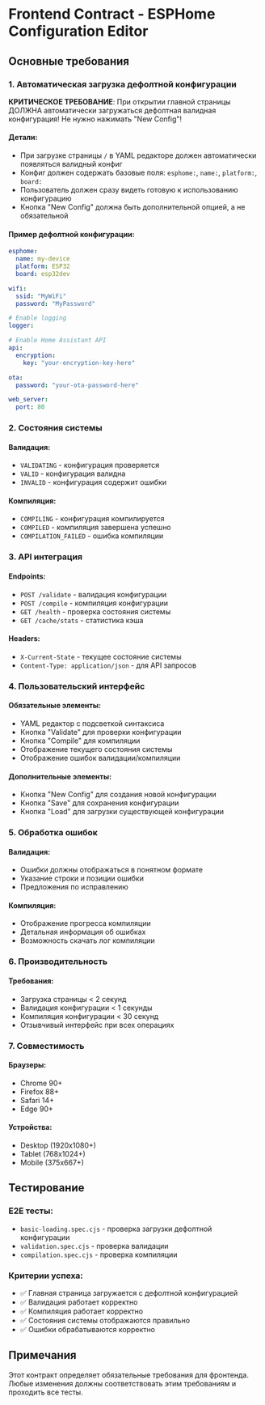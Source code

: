 # Frontend Contract - ESPHome Configuration Editor

## Основные требования

### 1. Автоматическая загрузка дефолтной конфигурации

**КРИТИЧЕСКОЕ ТРЕБОВАНИЕ**: При открытии главной страницы ДОЛЖНА автоматически загружаться дефолтная валидная конфигурация! Не нужно нажимать "New Config"!

#### Детали:
- При загрузке страницы `/` в YAML редакторе должен автоматически появляться валидный конфиг
- Конфиг должен содержать базовые поля: `esphome:`, `name:`, `platform:`, `board:`
- Пользователь должен сразу видеть готовую к использованию конфигурацию
- Кнопка "New Config" должна быть дополнительной опцией, а не обязательной

#### Пример дефолтной конфигурации:
```yaml
esphome:
  name: my-device
  platform: ESP32
  board: esp32dev

wifi:
  ssid: "MyWiFi"
  password: "MyPassword"

# Enable logging
logger:

# Enable Home Assistant API
api:
  encryption:
    key: "your-encryption-key-here"

ota:
  password: "your-ota-password-here"

web_server:
  port: 80
```

### 2. Состояния системы

#### Валидация:
- `VALIDATING` - конфигурация проверяется
- `VALID` - конфигурация валидна
- `INVALID` - конфигурация содержит ошибки

#### Компиляция:
- `COMPILING` - конфигурация компилируется
- `COMPILED` - компиляция завершена успешно
- `COMPILATION_FAILED` - ошибка компиляции

### 3. API интеграция

#### Endpoints:
- `POST /validate` - валидация конфигурации
- `POST /compile` - компиляция конфигурации
- `GET /health` - проверка состояния системы
- `GET /cache/stats` - статистика кэша

#### Headers:
- `X-Current-State` - текущее состояние системы
- `Content-Type: application/json` - для API запросов

### 4. Пользовательский интерфейс

#### Обязательные элементы:
- YAML редактор с подсветкой синтаксиса
- Кнопка "Validate" для проверки конфигурации
- Кнопка "Compile" для компиляции
- Отображение текущего состояния системы
- Отображение ошибок валидации/компиляции

#### Дополнительные элементы:
- Кнопка "New Config" для создания новой конфигурации
- Кнопка "Save" для сохранения конфигурации
- Кнопка "Load" для загрузки существующей конфигурации

### 5. Обработка ошибок

#### Валидация:
- Ошибки должны отображаться в понятном формате
- Указание строки и позиции ошибки
- Предложения по исправлению

#### Компиляция:
- Отображение прогресса компиляции
- Детальная информация об ошибках
- Возможность скачать лог компиляции

### 6. Производительность

#### Требования:
- Загрузка страницы < 2 секунд
- Валидация конфигурации < 1 секунды
- Компиляция конфигурации < 30 секунд
- Отзывчивый интерфейс при всех операциях

### 7. Совместимость

#### Браузеры:
- Chrome 90+
- Firefox 88+
- Safari 14+
- Edge 90+

#### Устройства:
- Desktop (1920x1080+)
- Tablet (768x1024+)
- Mobile (375x667+)

## Тестирование

### E2E тесты:
- `basic-loading.spec.cjs` - проверка загрузки дефолтной конфигурации
- `validation.spec.cjs` - проверка валидации
- `compilation.spec.cjs` - проверка компиляции

### Критерии успеха:
- ✅ Главная страница загружается с дефолтной конфигурацией
- ✅ Валидация работает корректно
- ✅ Компиляция работает корректно
- ✅ Состояния системы отображаются правильно
- ✅ Ошибки обрабатываются корректно

## Примечания

Этот контракт определяет обязательные требования для фронтенда. Любые изменения должны соответствовать этим требованиям и проходить все тесты.
